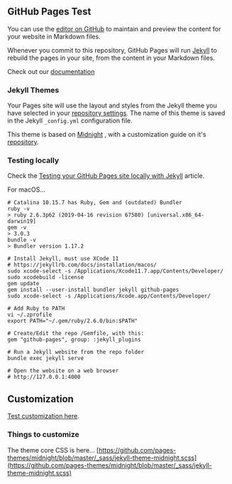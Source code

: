 
##  GitHub Pages Test

You can use the [editor on GitHub](https://github.com/rsodre/GitPagesTest/edit/gh-pages/index.md) to maintain and preview the content for your website in Markdown files.

Whenever you commit to this repository, GitHub Pages will run [Jekyll](https://jekyllrb.com/) to rebuild the pages in your site, from the content in your Markdown files.

Check out our [documentation](https://docs.github.com/categories/github-pages-basics/)

### Jekyll Themes

Your Pages site will use the layout and styles from the Jekyll theme you have selected in your [repository settings](https://github.com/rsodre/GitPagesTest/settings). The name of this theme is saved in the Jekyll `_config.yml` configuration file.

This theme is based on [Midnight](https://pages-themes.github.io/midnight/) , with a customization guide on it's [repository](https://github.com/pages-themes/midnight).

### Testing locally

Check the [Testing your GitHub Pages site locally with Jekyll](https://docs.github.com/en/free-pro-team@latest/github/working-with-github-pages/testing-your-github-pages-site-locally-with-jekyll) article.

For macOS...

```shell
# Catalina 10.15.7 has Ruby, Gem and (outdated) Bundler
ruby -v
> ruby 2.6.3p62 (2019-04-16 revision 67580) [universal.x86_64-darwin19]
gem -v
> 3.0.3
bundle -v
> Bundler version 1.17.2

# Install Jekyll, must use XCode 11
# https://jekyllrb.com/docs/installation/macos/
sudo xcode-select -s /Applications/Xcode11.7.app/Contents/Developer/
sudo xcodebuild -license
gem update
gem install --user-install bundler jekyll github-pages
sudo xcode-select -s /Applications/Xcode.app/Contents/Developer/

# Add Ruby to PATH
vi ~/.zprofile
export PATH="~/.gem/ruby/2.6.0/bin:$PATH"

# Create/Edit the repo /Gemfile, with this:
gem "github-pages", group: :jekyll_plugins

# Run a Jekyll website from the repo folder
bundle exec jekyll serve

# Open the website on a web browser
# http://127.0.0.1:4000
```


##  Customization

[Test customization here](./customization.html).

### Things to customize

The theme core CSS is here...
[https://github.com/pages-themes/midnight/blob/master/_sass/jekyll-theme-midnight.scss](https://github.com/pages-themes/midnight/blob/master/_sass/jekyll-theme-midnight.scss)

